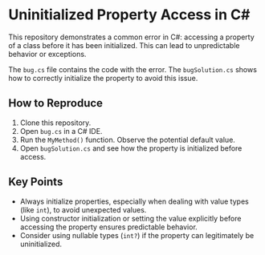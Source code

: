 # Uninitialized Property Access in C#

This repository demonstrates a common error in C#: accessing a property of a class before it has been initialized. This can lead to unpredictable behavior or exceptions.

The `bug.cs` file contains the code with the error. The `bugSolution.cs` shows how to correctly initialize the property to avoid this issue.

## How to Reproduce
1. Clone this repository.
2. Open `bug.cs` in a C# IDE.
3. Run the `MyMethod()` function.  Observe the potential default value.
4. Open `bugSolution.cs` and see how the property is initialized before access.

## Key Points
* Always initialize properties, especially when dealing with value types (like `int`), to avoid unexpected values.
* Using constructor initialization or setting the value explicitly before accessing the property ensures predictable behavior. 
* Consider using nullable types (`int?`) if the property can legitimately be uninitialized.